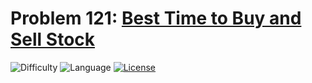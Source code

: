 # Problem 121: [Best Time to Buy and Sell Stock](https://leetcode.com/problems/best-time-to-buy-and-sell-stock/)
![Difficulty](https://img.shields.io/badge/Difficulty-Easy-brightgreen.svg) ![Language](https://img.shields.io/badge/Language-C++%2011-yellow) [![License](https://img.shields.io/badge/License-MIT-blue.svg)](../LICENSE)
